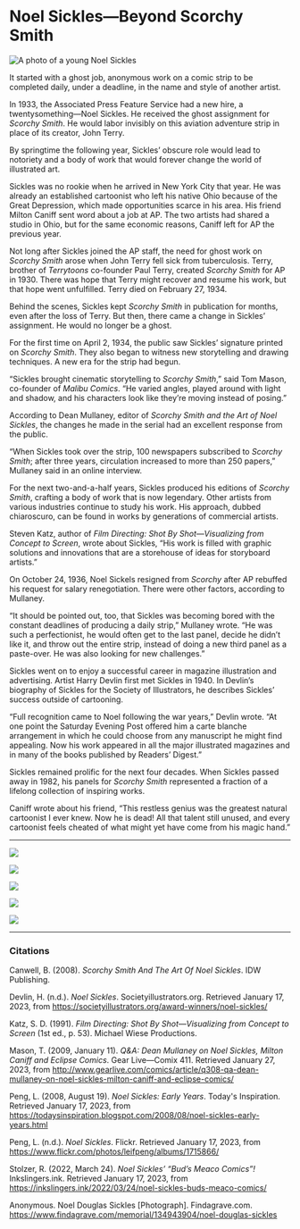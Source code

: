 # Noel Sickles—Beyond Scorchy Smith

![A photo of a young Noel Sickles](https://images.findagrave.com/photos/2020/7/134943904_effa02e9-c5a7-4b2f-ba5c-ddcad68c0f70.png)

It started with a ghost job, anonymous work on a comic strip to be completed daily, under a deadline, in the name and style of another artist. 

In 1933, the Associated Press Feature Service had a new hire, a twentysomething—Noel Sickles. He received the ghost assignment for *Scorchy Smith*. He would labor invisibly on this aviation adventure strip in place of its creator, John Terry.

By springtime the following year, Sickles’ obscure role would lead to notoriety and a body of work that would forever change the world of illustrated art.

Sickles was no rookie when he arrived in New York City that year. He was already an established cartoonist who left his native Ohio because of the Great Depression, which made opportunities scarce in his area. His friend Milton Caniff sent word about a job at AP. The two artists had shared a studio in Ohio, but for the same economic reasons, Caniff left for AP the previous year.

Not long after Sickles joined the AP staff, the need for ghost work on *Scorchy Smith* arose when John Terry fell sick from tuberculosis. Terry, brother of *Terrytoons* co-founder Paul Terry, created *Scorchy Smith* for AP in 1930. There was hope that Terry might recover and resume his work, but that hope went unfulfilled. Terry died on February 27, 1934.

Behind the scenes, Sickles kept *Scorchy Smith* in publication for months, even after the loss of Terry. But then, there came a change in Sickles’ assignment. He would no longer be a ghost.

For the first time on April 2, 1934, the public saw Sickles’ signature printed on *Scorchy Smith*. They also began to witness new storytelling and drawing techniques. A new era for the strip had begun.

“Sickles brought cinematic storytelling to *Scorchy Smith*,” said Tom Mason, co-founder of *Malibu Comics*. “He varied angles, played around with light and shadow, and his characters look like they’re moving instead of posing.”

According to Dean Mullaney, editor of *Scorchy Smith and the Art of Noel Sickles*, the changes he made in the serial had an excellent response from the public.

“When Sickles took over the strip, 100 newspapers subscribed to *Scorchy Smith*; after three years, circulation increased to more than 250 papers,” Mullaney said in an online interview.

For the next two-and-a-half years, Sickles produced his editions of *Scorchy Smith*, crafting a body of work that is now legendary. Other artists from various industries continue to study his work. His approach, dubbed chiaroscuro, can be found in works by generations of commercial artists.

Steven Katz, author of *Film Directing: Shot By Shot—Visualizing from Concept to Screen*, wrote about Sickles, “His work is filled with graphic solutions and innovations that are a storehouse of ideas for storyboard artists.”

On October 24, 1936, Noel Sickels resigned from *Scorchy* after AP rebuffed his request for salary renegotiation. There were other factors, according to Mullaney. 

“It should be pointed out, too, that Sickles was becoming bored with the constant deadlines of producing a daily strip,” Mullaney wrote. “He was such a perfectionist, he would often get to the last panel, decide he didn’t like it, and throw out the entire strip, instead of doing a new third panel as a paste-over. He was also looking for new challenges.”

Sickles went on to enjoy a successful career in magazine illustration and advertising. Artist Harry Devlin first met Sickles in 1940. In Devlin’s biography of Sickles for the Society of Illustrators, he describes Sickles’ success outside of cartooning.

“Full recognition came to Noel following the war years,” Devlin wrote. “At one point the Saturday Evening Post offered him a carte blanche arrangement in which he could choose from any manuscript he might find appealing. Now his work appeared in all the major illustrated magazines and in many of the books published by Readers’ Digest.” 

Sickles remained prolific for the next four decades. When Sickles passed away in 1982, his panels for *Scorchy Smith* represented a fraction of a lifelong collection of inspiring works. 

Caniff wrote about his friend, “This restless genius was the greatest natural cartoonist I ever knew. Now he is dead! All that talent still unused, and every cartoonist feels cheated of what might yet have come from his magic hand.”

---

![](https://www.2dgalleries.com/planches/2015/44/scorchy-smith-1936-3jo5.jpg)

![](https://cafans.b-cdn.net/images/Category_498/subcat_171190/nhRG83IU_130218120736lola.jpg)

![](https://cafans.b-cdn.net/images/Category_2953/subcat_224911/thumbs/yl1aXThU_0804221438091gpadd.jpg)

![](https://live.staticflickr.com/38/80277418_86b76031ba_h.jpg)

![](https://live.staticflickr.com/43/80277554_08714603a8_b.jpg)

---

### Citations

Canwell, B. (2008). *Scorchy Smith And The Art Of Noel Sickles*. IDW Publishing.

Devlin, H. (n.d.). *Noel Sickles*. Societyillustrators.org. Retrieved January 17, 2023, from https://societyillustrators.org/award-winners/noel-sickles/

Katz, S. D. (1991). *Film Directing: Shot By Shot—Visualizing from Concept to Screen* (1st ed., p. 53). Michael Wiese Productions.

Mason, T. (2009, January 11). *Q&A: Dean Mullaney on Noel Sickles, Milton Caniff and Eclipse Comics*. Gear Live—Comix 411. Retrieved January 27, 2023, from http://www.gearlive.com/comics/article/q308-qa-dean-mullaney-on-noel-sickles-milton-caniff-and-eclipse-comics/

Peng, L. (2008, August 19). *Noel Sickles: Early Years*. Today's Inspiration. Retrieved January 17, 2023, from https://todaysinspiration.blogspot.com/2008/08/noel-sickles-early-years.html

Peng, L. (n.d.). *Noel Sickles*. Flickr. Retrieved January 17, 2023, from https://www.flickr.com/photos/leifpeng/albums/1715866/

Stolzer, R. (2022, March 24). *Noel Sickles’ “Bud’s Meaco Comics”!* Inkslingers.ink. Retrieved January 17, 2023, from https://inkslingers.ink/2022/03/24/noel-sickles-buds-meaco-comics/

Anonymous. Noel Douglas Sickles [Photograph]. Findagrave.com. https://www.findagrave.com/memorial/134943904/noel-douglas-sickles
